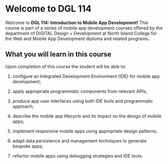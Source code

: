 # Welcome to DGL 114

Welcome to <b>DGL 114: Introduction to Mobile App Development!</b> This course is part of a series of mobile app development courses offered by the department of DIGITAL Design + Development at North Island College for the Web and Mobile App Development diploma and related programs.

## What you will learn in this course <!-- {docsify-ignore} -->
Upon completion of this course the student will be able to:

1. configure an Integrated Development Environment (IDE) for mobile app development; 

2. apply appropriate programmatic components from relevant APIs; 

3. produce app user interfaces using both IDE tools and programmatic approach; 

4. describe the mobile app lifecycle and its impact on the design of mobile apps; 

5. implement responsive mobile apps using appropriate design patterns; 

6. adapt data persistence and management techniques to generate bespoke apps;

7. refactor mobile apps using debugging strategies and IDE tools. 
